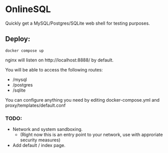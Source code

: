 
# OnlineSQL
Quickly get a MySQL/Postgres/SQLite web shell for testing purposes.

## Deploy:

    docker compose up

nginx will listen on http://localhost:8888/ by default.

You will be able to access the following routes:
- /mysql
- /postgres
- /sqlite

You can configure anything you need by editing docker-compose.yml and proxy/templates/default.conf


### TODO:
- Network and system sandboxing. 
	- (Right now this is an entry point to your network, use with approriate security measures)
- Add default / index page.
